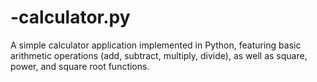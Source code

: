 # -calculator.py
A simple calculator application implemented in Python, featuring basic arithmetic operations (add, subtract, multiply, divide), as well as square, power, and square root functions.
